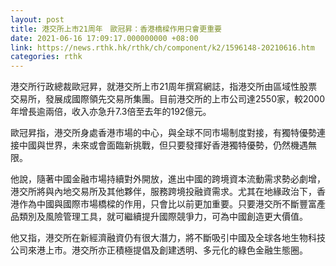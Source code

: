 ```yaml
---
layout: post
title: 港交所上市21周年　歐冠昇：香港橋樑作用只會更重要
date: 2021-06-16 17:09:17.000000000 +08:00
link: https://news.rthk.hk/rthk/ch/component/k2/1596148-20210616.htm
categories: rthk
---
```


港交所行政總裁歐冠昇，就港交所上市21周年撰寫網誌，指港交所由區域性股票交易所，發展成國際領先交易所集團。目前港交所的上市公司達2550家，較2000年增長逾兩倍，收入亦急升7.3倍至去年的192億元。

歐冠昇指，港交所身處香港市場的中心，與全球不同市場制度對接，有獨特優勢連接中國與世界，未來或會面臨新挑戰，但只要發揮好香港獨特優勢，仍然機遇無限。

他說，隨著中國金融市場持續對外開放，進出中國的跨境資本流動需求勢必劇增，港交所將與內地交易所及其他夥伴，服務跨境投融資需求。尤其在地緣政治下，香港作為中國與國際市場橋樑的作用，只會比以前更加重要。只要港交所不斷豐富產品類別及風險管理工具，就可繼續提升國際競爭力，可為中國創造更大價值。

他又指，港交所在新經濟融資仍有很大潛力，將不斷吸引中國及全球各地生物科技公司來港上市。港交所亦正積極提倡及創建透明、多元化的綠色金融生態圈。
